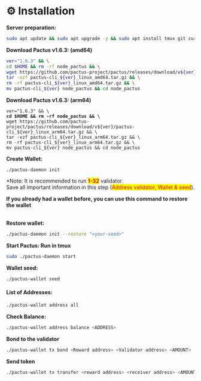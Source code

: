 # ⚙️ Installation

**Server preparation:**

```bash
sudo apt update && sudo apt upgrade -y && sudo apt install tmux git curl -y && sudo apt install make clang pkg-config libssl-dev build-essential -y 
```

**Download Pactus v1.6.3: (amd64)**

```bash
ver="1.6.3" && \
cd $HOME && rm -rf node_pactus && \
wget https://github.com/pactus-project/pactus/releases/download/v${ver}/pactus-cli_${ver}_linux_amd64.tar.gz && \
tar -xzf pactus-cli_${ver}_linux_amd64.tar.gz && \
rm -rf pactus-cli_${ver}_linux_amd64.tar.gz && \
mv pactus-cli_${ver} node_pactus && cd node_pactus
```

**Download Pactus v1.6.3: (arm64)**

<pre class="language-bash"><code class="lang-bash">ver="1.6.3" &#x26;&#x26; \
<strong>cd $HOME &#x26;&#x26; rm -rf node_pactus &#x26;&#x26; \
</strong>wget https://github.com/pactus-project/pactus/releases/download/v${ver}/pactus-cli_${ver}_linux_arm64.tar.gz &#x26;&#x26; \
tar -xzf pactus-cli_${ver}_linux_arm64.tar.gz &#x26;&#x26; \
rm -rf pactus-cli_${ver}_linux_arm64.tar.gz &#x26;&#x26; \
mv pactus-cli_${ver} node_pactus &#x26;&#x26; cd node_pactus
</code></pre>

**Create Wallet:**&#x20;

```
./pactus-daemon init
```

\*Note: It is recommended to run <mark style="color:red;">**1-32**</mark> validator.\
Save all important information in this step (<mark style="color:red;">Address validator, Wallet & seed</mark>).

**If you already had a wallet before, you can use this command to restore the wallet**

\
**Restore wallet:**

```bash
./pactus-daemon init --restore "<your-seed>"
```

**Start Pactus: Run in tmux**

```bash
sudo ./pactus-daemon start
```

**Wallet seed:**

```bash
./pactus-wallet seed
```

#### List of Addresses: <a href="#list-of-addresses" id="list-of-addresses"></a>

```bash
./pactus-wallet address all
```

**Check Balance:**

```bash
./pactus-wallet address balance <ADDRESS>
```

**Bond to the validator**

```bash
./pactus-wallet tx bond <Reward address> <Validator address> <AMOUNT>
```

**Send token**

```bash
./pactus-wallet tx transfer <reward address> <receiver address> <AMOUNT>
```
